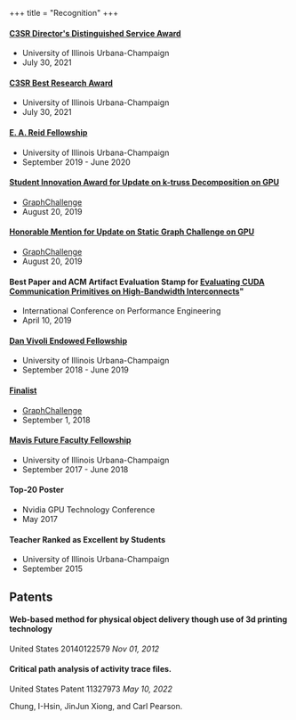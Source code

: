 +++
title = "Recognition"
+++

#### [C3SR Director's Distinguished Service Award](https://c3sr.com)
* University of Illinois Urbana-Champaign
* July 30, 2021

#### [C3SR Best Research Award](https://c3sr.com)
* University of Illinois Urbana-Champaign
* July 30, 2021

#### [E. A. Reid Fellowship](https://ece.illinois.edu/academics/grad/fellowships/reid)
* University of Illinois Urbana-Champaign
* September 2019 - June 2020

#### [Student Innovation Award for Update on k-truss Decomposition on GPU](https://graphchallenge.mit.edu/champions)
* [GraphChallenge](https://graphchallenge.mit.edu)
* August 20, 2019

#### [Honorable Mention for Update on Static Graph Challenge on GPU](https://graphchallenge.mit.edu/champions)
* [GraphChallenge](https://graphchallenge.mit.edu)
* August 20, 2019

#### Best Paper and ACM Artifact Evaluation Stamp for [Evaluating CUDA Communication Primitives on High-Bandwidth Interconnects](/publication/20190410_pearson_icpe)"
* International Conference on Performance Engineering
* April 10, 2019

#### [Dan Vivoli Endowed Fellowship](https://ece.illinois.edu/academics/grad/fellowships/vivoli)
* University of Illinois Urbana-Champaign
* September 2018 - June 2019

#### [Finalist](https://graphchallenge.mit.edu/champions)
* [GraphChallenge](https://graphchallenge.mit.edu)
* September 1, 2018

#### [Mavis Future Faculty Fellowship](http://publish.illinois.edu/engr-mavis/)
* University of Illinois Urbana-Champaign
* September 2017 - June 2018


#### Top-20 Poster
* Nvidia GPU Technology Conference
* May 2017


#### Teacher Ranked as Excellent by Students
* University of Illinois Urbana-Champaign
* September 2015

## Patents

#### Web-based method for physical object delivery though use of 3d printing technology 
United States 20140122579
*Nov 01, 2012*


#### Critical path analysis of activity trace files.
United States Patent 11327973
*May 10, 2022*

Chung, I-Hsin, JinJun Xiong, and Carl Pearson.
